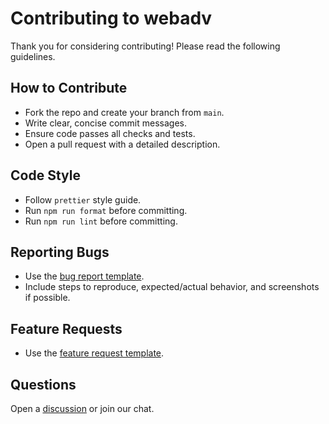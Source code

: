 # Contributing to webadv

Thank you for considering contributing! Please read the following guidelines.

## How to Contribute

- Fork the repo and create your branch from `main`.
- Write clear, concise commit messages.
- Ensure code passes all checks and tests.
- Open a pull request with a detailed description.

## Code Style

- Follow `prettier` style guide.
- Run `npm run format` before committing.
- Run `npm run lint` before committing.

## Reporting Bugs

- Use the [bug report template](.github/ISSUE_TEMPLATE/bug_report.md).
- Include steps to reproduce, expected/actual behavior, and screenshots if possible.

## Feature Requests

- Use the [feature request template](.github/ISSUE_TEMPLATE/feature_request.md).

## Questions

Open a [discussion](https://github.com/farzadasgari/webadv/discussions) or join our chat.
